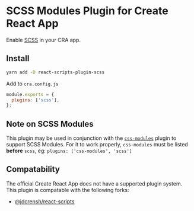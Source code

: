 # SCSS Modules Plugin for Create React App

Enable [SCSS](http://sass-lang.com) in your CRA app.

## Install

```bash
yarn add -D react-scripts-plugin-scss
```

Add to `cra.config.js`

```js
module.exports = {
  plugins: ['scss'],
};
```

## Note on SCSS Modules

This plugin may be used in conjunction with the [`css-modules`](https://www.npmjs.com/package/react-scripts-plugin-css-modules) plugin to support SCSS Modules. For it to work properly, `css-modules` must be listed **before** `scss`, eg: `plugins: ['css-modules', 'scss']`

## Compatability

The official Create React App does not have a supported plugin system.
This plugin is compatable with the following forks:

- [@jdcrensh/react-scripts](https://www.npmjs.com/package/@jdcrensh/react-scripts)
